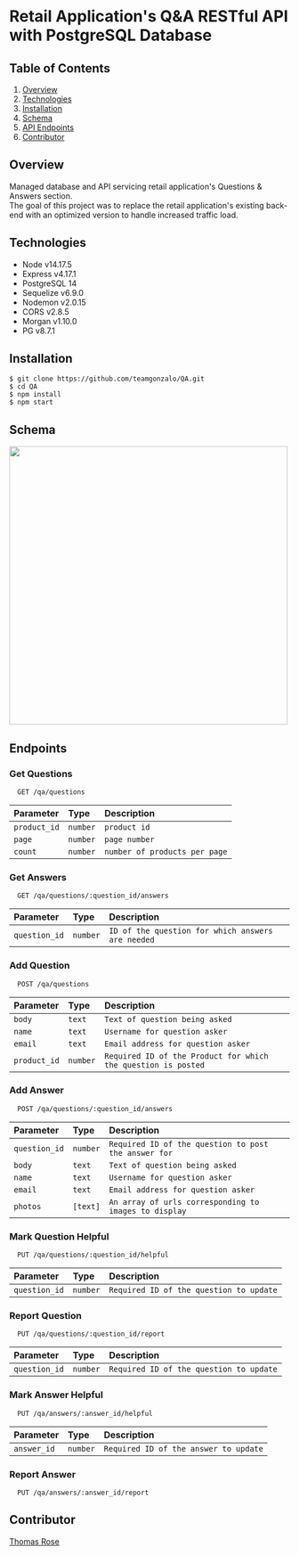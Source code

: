 # Retail Application's Q&A RESTful API with PostgreSQL Database

## Table of Contents
1. [Overview](#overview)
2. [Technologies](#technologies)
3. [Installation](#installation)
4. [Schema](#schema)
5. [API Endpoints](#endpoints)
6. [Contributor](#contributor)

## Overview
Managed database and API servicing retail application's Questions & Answers section.<br>
The goal of this project was to replace the retail application's existing back-end with an optimized version to handle increased traffic load.

## Technologies
* Node v14.17.5
* Express v4.17.1
* PostgreSQL 14
* Sequelize v6.9.0
* Nodemon v2.0.15
* CORS v2.8.5
* Morgan v1.10.0
* PG v8.7.1

## Installation
```
$ git clone https://github.com/teamgonzalo/QA.git
$ cd QA
$ npm install
$ npm start
```

## Schema
<img src="https://i.imgur.com/JLS6KNX.png" width="500" height="500">

## Endpoints

### Get Questions
```http
  GET /qa/questions
```

| Parameter   | Type     | Description                       |
| :---------- | :------- | :-------------------------------- |
| `product_id`| `number` | `product id` |
| `page`| `number` | `page number` |
| `count` | `number` | `number of products per page` |

### Get Answers
```http
  GET /qa/questions/:question_id/answers
```
| Parameter  | Type     | Description                       |
| :--------- | :------- | :-------------------------------- |
| `question_id`| `number` | `ID of the question for which answers are needed` |

### Add Question
```http
  POST /qa/questions
```

| Parameter  | Type     | Description                       |
| :--------- | :------- | :-------------------------------- |
| `body`| `text` | `Text of question being asked` |
| `name`| `text` | `Username for question asker` |
| `email`| `text` | `Email address for question asker` |
| `product_id`| `number` | `Required ID of the Product for which the question is posted` |

### Add Answer
```http
  POST /qa/questions/:question_id/answers
```

| Parameter  | Type     | Description                       |
| :--------- | :------- | :-------------------------------- |
| `question_id`| `number` | `Required ID of the question to post the answer for` |
| `body`| `text` | `Text of question being asked` |
| `name`| `text` | `Username for question asker` |
| `email`| `text` | `Email address for question asker` |
| `photos`| `[text]` | `An array of urls corresponding to images to display` |


### Mark Question Helpful
```http
  PUT /qa/questions/:question_id/helpful
```

| Parameter  | Type     | Description                       |
| :--------- | :------- | :-------------------------------- |
| `question_id`| `number` | `Required ID of the question to update` |


### Report Question
```http
  PUT /qa/questions/:question_id/report
```

| Parameter  | Type     | Description                       |
| :--------- | :------- | :-------------------------------- |
| `question_id`| `number` | `Required ID of the question to update` |


### Mark Answer Helpful
```http
  PUT /qa/answers/:answer_id/helpful
```

| Parameter  | Type     | Description                       |
| :--------- | :------- | :-------------------------------- |
| `answer_id`| `number` | `Required ID of the answer to update` |


### Report Answer
```http
  PUT /qa/answers/:answer_id/report
```

## Contributor
[Thomas Rose](https://www.linkedin.com/in/thomas-rose1990/)